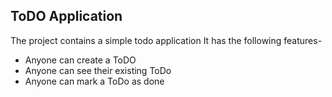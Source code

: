 ## ToDO Application

The project contains a simple todo application
It has the following features-

- Anyone can create a ToDO
- Anyone can see their existing ToDo
- Anyone can mark a ToDo as done  